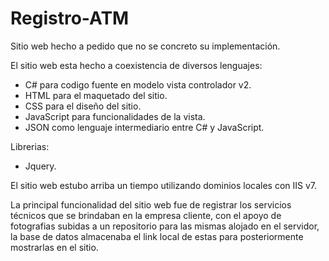Registro-ATM
============

Sitio web hecho a pedido que no se concreto su implementación.

El sitio web esta hecho a coexistencia de diversos lenguajes:

- C# para codigo fuente en modelo vista controlador v2.
- HTML para el maquetado del sitio.
- CSS para el diseño del sitio.
- JavaScript para funcionalidades de la vista.
- JSON como lenguaje intermediario entre C# y JavaScript.

Librerias:
- Jquery.

El sitio web estubo arriba un tiempo utilizando dominios locales con IIS v7.

La principal funcionalidad del sitio web fue de registrar los servicios técnicos
que se brindaban en la empresa cliente, con el apoyo de fotografias subidas a un repositorio para las mismas
alojado en el servidor, la base de datos almacenaba el link local de estas para posteriormente mostrarlas
en el sitio.
